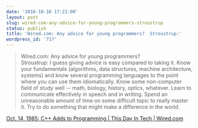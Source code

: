 ```yaml
---
date: '2010-10-16 17:22:00'
layout: post
slug: wired-com-any-advice-for-young-programmers-stroustrup
status: publish
title: 'Wired.com: Any advice for young programmers?  Stroustrup:'
wordpress_id: '717'
---
```



    

> Wired.com: Any advice for young programmers?   
Stroustrup: I guess giving advice is easy compared to taking it. Know your fundamentals (algorithms, data structures, machine architecture, systems) and know several programming languages to the point where you can use them idiomatically. Know some non-computer field of study well -- math, biology, history, optics, whatever. Learn to communicate effectively in speech and in writing. Spend an unreasonable amount of time on some difficult topic to really master it. Try to do something that might make a difference in the world.




[Oct. 14, 1985: C++ Adds to Programming | This Day In Tech | Wired.com](http://www.wired.com/thisdayintech/2010/10/1014cplusplus-released/all/1)


  
